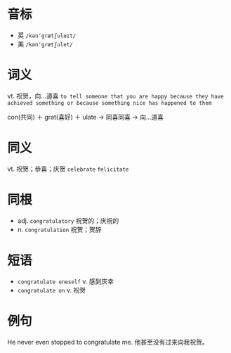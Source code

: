# 音标

- 英 `/kən'grætʃuleɪt/`
- 美 `/kən'ɡrætʃulet/`

# 词义

vt. 祝贺，向…道喜
`to tell someone that you are happy because they have achieved something or because something nice has happened to them`



con(共同) ＋ grat(喜好) ＋ ulate → 同喜同喜 → 向…道喜

# 同义

vt. 祝贺；恭喜；庆贺
`celebrate` `felicitate`

# 同根

- adj. `congratulatory` 祝贺的；庆祝的
- n. `congratulation` 祝贺；贺辞

# 短语

- `congratulate oneself` v. 感到庆幸
- `congratulate on` v. 祝贺

# 例句

He never even stopped to congratulate me.
他甚至没有过来向我祝贺。


